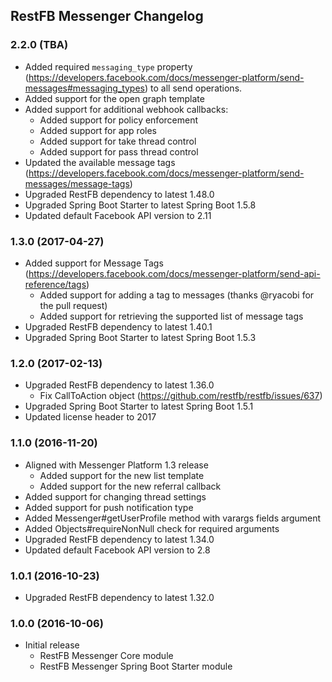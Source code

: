 ##  RestFB Messenger Changelog

### 2.2.0 (TBA)

* Added required `messaging_type` property (https://developers.facebook.com/docs/messenger-platform/send-messages#messaging_types) to all send operations.
* Added support for the open graph template
* Added support for additional webhook callbacks:
  * Added support for policy enforcement
  * Added support for app roles
  * Added support for take thread control
  * Added support for pass thread control  
* Updated the available message tags (https://developers.facebook.com/docs/messenger-platform/send-messages/message-tags)
* Upgraded RestFB dependency to latest 1.48.0
* Upgraded Spring Boot Starter to latest Spring Boot 1.5.8
* Updated default Facebook API version to 2.11

### 1.3.0 (2017-04-27)

* Added support for Message Tags (https://developers.facebook.com/docs/messenger-platform/send-api-reference/tags)
  * Added support for adding a tag to messages (thanks @ryacobi for the pull request)
  * Added support for retrieving the supported list of message tags 
* Upgraded RestFB dependency to latest 1.40.1
* Upgraded Spring Boot Starter to latest Spring Boot 1.5.3


### 1.2.0 (2017-02-13)

* Upgraded RestFB dependency to latest 1.36.0
  * Fix CallToAction object (https://github.com/restfb/restfb/issues/637)
* Upgraded Spring Boot Starter to latest Spring Boot 1.5.1
* Updated license header to 2017

### 1.1.0 (2016-11-20)

* Aligned with Messenger Platform 1.3 release
  * Added support for the new list template
  * Added support for the new referral callback
* Added support for changing thread settings
* Added support for push notification type
* Added Messenger#getUserProfile method with varargs fields argument
* Added Objects#requireNonNull check for required arguments
* Upgraded RestFB dependency to latest 1.34.0
* Updated default Facebook API version to 2.8 

### 1.0.1 (2016-10-23)

* Upgraded RestFB dependency to latest 1.32.0

### 1.0.0 (2016-10-06)

* Initial release
  * RestFB Messenger Core module
  * RestFB Messenger Spring Boot Starter module
